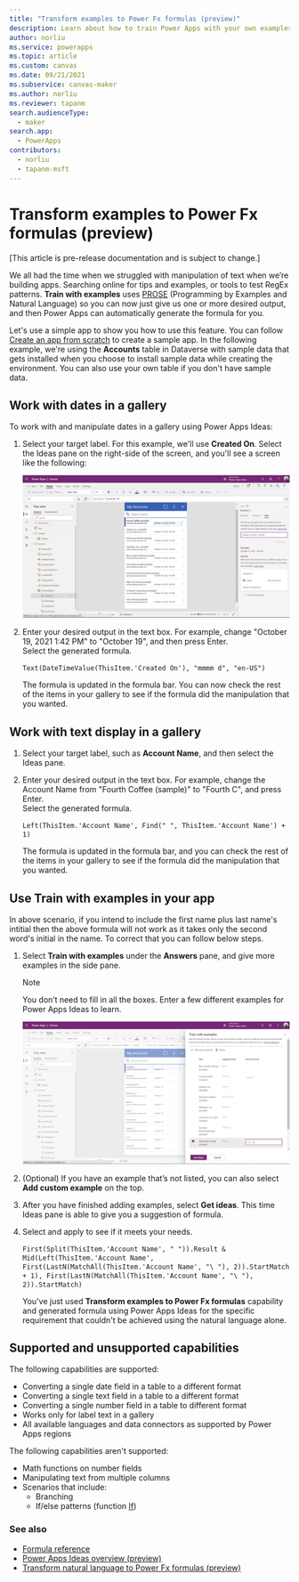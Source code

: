 ```yaml
---
title: "Transform examples to Power Fx formulas (preview)"
description: Learn about how to train Power Apps with your own examples and generate formulas using Power Apps Ideas.
author: norliu
ms.service: powerapps
ms.topic: article
ms.custom: canvas
ms.date: 09/21/2021
ms.subservice: canvas-maker
ms.author: norliu
ms.reviewer: tapanm
search.audienceType: 
  - maker
search.app: 
  - PowerApps
contributors:
  - norliu
  - tapanm-msft
---
```


# Transform examples to Power Fx formulas (preview)

[This article is pre-release documentation and is subject to change.]

We all had the time when we struggled with manipulation of text when we’re building apps. Searching online for tips and examples, or tools to test RegEx patterns. **Train with examples** uses [PROSE](https://www.microsoft.com/research/group/prose/) (Programming by Examples and Natural Language) so you can now just give us one or more desired output, and then Power Apps can automatically generate the formula for you.

Let's use a simple app to show you how to use this feature. You can follow [Create an app from scratch](data-platform-create-app-scratch.md) to create a sample app. In the following example, we're using the **Accounts** table in Dataverse with sample data that gets installed when you choose to install sample data while creating the environment. You can also use your own table if you don't have sample data.

## Work with dates in a gallery

To work with and manipulate dates in a gallery using Power Apps Ideas:

1. Select your target label. For this example, we'll use **Created On**. Select the Ideas pane on the right-side of the screen, and you'll see a screen like the following:

    ![Power Apps Ideas demo.](media/power-apps-ideas/Prose-entrypoint-c7.png "Find example to formula in Ideas pane")

1. Enter your desired output in the text box. For example, change "October 19, 2021 1:42 PM" to "October 19", and then press Enter. <br> Select the generated formula.  

    ```powerapps-dot
    Text(DateTimeValue(ThisItem.'Created On'), "mmmm d", "en-US")
    ```

    The formula is updated in the formula bar. You can now check the rest of the items in your gallery to see if the formula did the manipulation that you wanted.

## Work with text display in a gallery

1. Select your target label, such as **Account Name**, and then select the Ideas pane.

1. Enter your desired output in the text box. For example, change the Account Name from "Fourth Coffee (sample)" to "Fourth C", and press Enter. <br> Select the generated formula.

    ```powerapps-dot
    Left(ThisItem.'Account Name', Find(" ", ThisItem.'Account Name') + 1) 
    ```

    The formula is updated in the formula bar, and you can check the rest of the items in your gallery to see if the formula did the manipulation that you wanted.

## Use Train with examples in your app

In above scenario, if you intend to include the first name plus last name's intitial then the above formula will not work as it takes only the second word's initial in the name. To correct that you can follow below steps.

1. Select **Train with examples** under the **Answers** pane, and give more examples in the side pane.

    > [!NOTE]
    > You don’t need to fill in all the boxes. Enter a few different examples for Power Apps Ideas to learn. 

    ![Train with examples](media/power-apps-ideas/Train-with-examples-c7.png "Provide more examples for Ideas to learn")

1. (Optional) If you have an example that’s not listed, you can also select **Add custom example** on the top.

1. After you have finished adding examples, select **Get ideas**. This time Ideas pane is able to give you a suggestion of formula.

1. Select and apply to see if it meets your needs.

    ```powerapps-dot
    First(Split(ThisItem.'Account Name', " ")).Result & Mid(Left(ThisItem.'Account Name', First(LastN(MatchAll(ThisItem.'Account Name', "\ "), 2)).StartMatch + 1), First(LastN(MatchAll(ThisItem.'Account Name', "\ "), 2)).StartMatch) 
    ```

    You've just used **Transform examples to Power Fx formulas** capability and generated formula using Power Apps Ideas for the specific requirement that couldn't be achieved using the natural language alone.
   
## Supported and unsupported capabilities

The following capabilities are supported:

- Converting a single date field in a table to a different format
- Converting a single text field in a table to a different format
- Converting a single number field in a table to different format
- Works only for label text in a gallery
- All available languages and data connectors as supported by Power Apps regions

The following capabilities aren't supported:

- Math functions on number fields
- Manipulating text from multiple columns
- Scenarios that include:
    - Branching
    - If/else patterns (function [If](functions/function-if.md))

### See also

- [Formula reference](formula-reference.md)
- [Power Apps Ideas overview (preview)](power-apps-ideas.md)
- [Transform natural language to Power Fx formulas (preview)](power-apps-ideas-transform.md)
